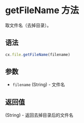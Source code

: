 # getFileName 方法

取文件名（去掉目录）。

## 语法

```js
cx.file.getFileName(filename)
```

## 参数

- `filename` (String) - 文件名

## 返回值

(String) - 返回去掉目录后的文件名 